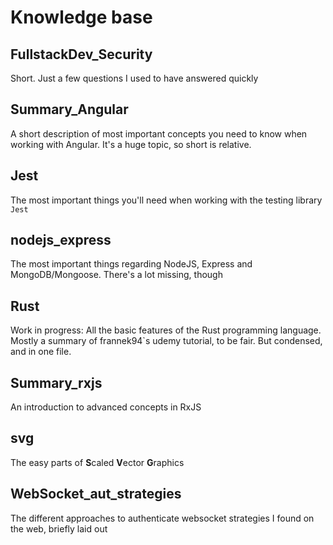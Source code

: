 # Knowledge base

## FullstackDev_Security

Short. Just a few questions I used to have answered quickly

## Summary_Angular

A short description of most important concepts you need to know when working with Angular. It's a huge topic, so short is relative.

## Jest

The most important things you'll need when working with the testing library `Jest`

## nodejs_express

The most important things regarding NodeJS, Express and MongoDB/Mongoose. There's a lot missing, though

## Rust

Work in progress: All the basic features of the Rust programming language. Mostly a summary of frannek94`s udemy tutorial, to be fair. But condensed, and in one file.

## Summary_rxjs

An introduction to advanced concepts in RxJS

## svg

The easy parts of **S**caled **V**ector **G**raphics

## WebSocket_aut_strategies

The different approaches to authenticate websocket strategies I found on the web, briefly laid out